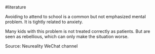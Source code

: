 #literature

Avoiding to attend to school is a common but not emphasized mental problem. It is tightly related to anxiety.

Many kids with this problem is not treated correctly as patients. But are seen as rebellious, which can only make the situation worse.

Source: Neureality WeChat channel